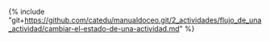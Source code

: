 {% include "git+https://github.com/catedu/manualdoceo.git/2_actividades/flujo_de_una_actividad/cambiar-el-estado-de-una-actividad.md" %}